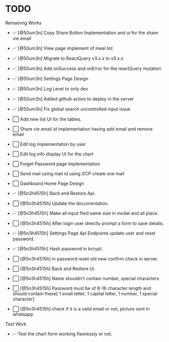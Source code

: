 # TODO

Remaining Works

- ✅ [@50um3n] Copy Share Button Implementation and ui for the share vie email
- ✅ [@50um3n] View page implement of meal list
- ✅ [@50um3n] Migrate to ReactQuery v3.x.x to v5.x.x
- ✅ [@50um3n] Add onSuccess and onError for the reactQuery mutation
- ✅ [@50um3n] Settings Page Design
- ✅ [@50um3n] Log Level to only dev
- ✅ [@50um3n] Added github action to deploy in the server
- ✅ [@50um3n] Fix global search uncontrolled input issue
- ⬜ Add new list UI for the tables.
- ⬜ Share vie email id implementation having add email and remove email
- ⬜ Edit log implementation by user
- ⬜ Edit log info display UI for the chart
- ⬜ Forget Password page implementation
- ⬜ Send mail using mail id using GCP create one mail
- ⬜ Dashboard Home Page Design

- ✅ [@5n3h4515h] Back and Restore Api.
- ⬜ [@5n3h4515h] Update the documentation.
- ✅ [@5n3h4515h] Make all input filed same size in modal and all place.
- ⬜ [@5n3h4515h] After login user directly prompt a form to save details.
- ✅ [@5n3h4515h] Settings Page Api Endpoints update user and reset password.
- ✅ [@5n3h4515h] Hash password in bcrypt.
- ⬜ [@5n3h4515h] in password reset old new confirm check in server.
- ⬜ [@5n3h4515h] Back and Restore Ui.
- ⬜ [@5n3h4515h] Name shouldn't contain number, special characters
- ⬜ [@5n3h4515h] Password must be of 8-16 character length and should contain these[ 1 small letter, 1 capital letter, 1 number, 1 special character]
- ⬜ [@5n3h4515h] check if it is a valid email or not, picture sent in whatsapp

Test Work

- ✅ Test the chart form working flawlessly or not.
